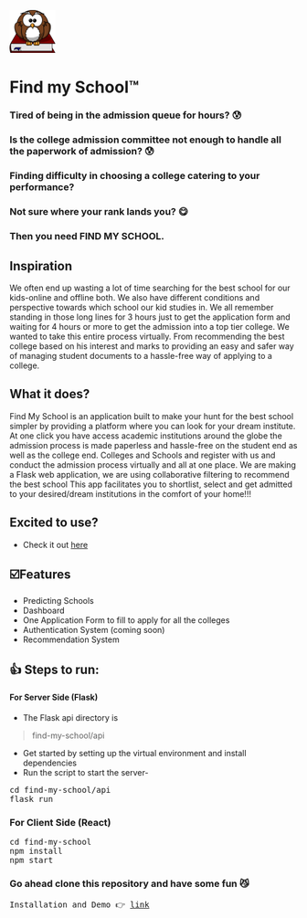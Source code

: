 <img width="80px" src="https://github.com/Hackers-House/Find-My-School-App/blob/master/src/assets/logo.png"></img>

#
# Find my School™

### Tired of being in the admission queue for hours? 😰
### Is the college admission committee not enough to handle all the paperwork of admission? 😰
### Finding difficulty in choosing a college catering to your performance? 
### Not sure where your rank lands you? :yum:


### Then you need FIND MY SCHOOL.

## Inspiration
We often end up wasting a lot of time searching for the best school for our kids-online and offline both. We also have different conditions and perspective towards which school our kid studies in. We all remember standing in those long lines for 3 hours just to get the application form and waiting for 4 hours or more to get the admission into a top tier college. We wanted to take this entire process virtually. From recommending the best college based on his interest and marks to providing an easy and safer way of managing student documents to a hassle-free way of applying to a college.

## What it does?
Find My School is an application built to make your hunt for the best school simpler by providing a platform where you can look for your dream institute. At one click you have access academic institutions around the globe the admission process is made paperless and hassle-free on the student end as well as the college end. Colleges and Schools and register with us and conduct the admission process virtually and all at one place. We are making a Flask web application, we are using collaborative filtering to recommend the best school This app facilitates you to shortlist, select and get admitted to your desired/dream institutions in the comfort of your home!!!

## Excited to use?
- Check it out [here](https://find-my-school-4ca57.web.app)

## ☑️Features

- Predicting Schools
- Dashboard
- One Application Form to fill to apply for all the colleges
- Authentication System (coming soon)
- Recommendation System

##  :thumbsup: Steps to run:

#### For Server Side (Flask)
- The Flask api directory is 
> find-my-school/api

- Get started by setting up the virtual environment and install dependencies
- Run the script to start the server-
<pre>
cd find-my-school/api
flask run
</pre>

 ### For Client Side (React)
<pre>
cd find-my-school
npm install
npm start
</pre>


### Go ahead clone this repository and have some fun 😼
<pre>
Installation and Demo 👉 <a href="https://youtu.be/s0uXRvcKAhc">link</a>
</pre>

